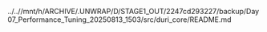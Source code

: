 ../..//mnt/h/ARCHIVE/.UNWRAP/D/STAGE1_OUT/2247cd293227/backup/Day07_Performance_Tuning_20250813_1503/src/duri_core/README.md